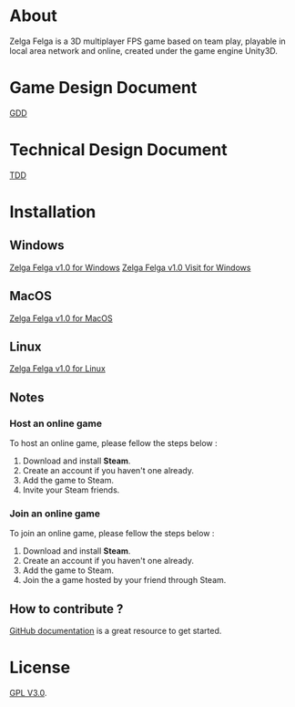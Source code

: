 # About
Zelga Felga is a 3D multiplayer FPS game based on team play, playable in local area network and online, created under the game engine Unity3D.

# Game Design Document


<a href="https://bit.ly/ZelgaFelgaGDD">GDD</a>

# Technical Design Document

<a href="https://bit.ly/ZelgaFelgaTDD">TDD</a>

# Installation

## Windows

<a href="https://github.com/ZelgaFelga/zf-repo/releases/tag/v1.0-Windows">Zelga Felga v1.0 for Windows</a>
<a href="https://github.com/ZelgaFelga/zf-repo/releases/tag/v1.0-windows-visite-temp">Zelga Felga v1.0 Visit for Windows</a>

## MacOS

<a href="https://github.com/ZelgaFelga/zf-repo/releases/tag/v1.0-MacOS">Zelga Felga v1.0 for MacOS</a>

## Linux

<a href="https://github.com/ZelgaFelga/zf-repo/releases/tag/v1.0-MacOS">Zelga Felga v1.0 for Linux</a>

## Notes

### Host an online game
To host an online game, please fellow the steps below :
<ol>
    <li>Download and install <b>Steam</b>.</li>
    <li>Create an account if you haven't one already.</li>
    <li>Add the game to Steam.</li>
    <li>Invite your Steam friends.</li>
</ol> 

### Join an online game
To join an online game, please fellow the steps below :
<ol>
    <li>Download and install <b>Steam</b>.</li>
    <li>Create an account if you haven't one already.</li>
    <li>Add the game to Steam.</li>
    <li>Join the a game hosted by your friend through Steam.</li>
</ol> 

## How to contribute ?

<a href="https://docs.github.com/en/get-started" >GitHub documentation</a> is a great resource to get started.

# License

<a href="https://www.gnu.org/licenses/gpl-3.0.txt">GPL V3.0</a>.
